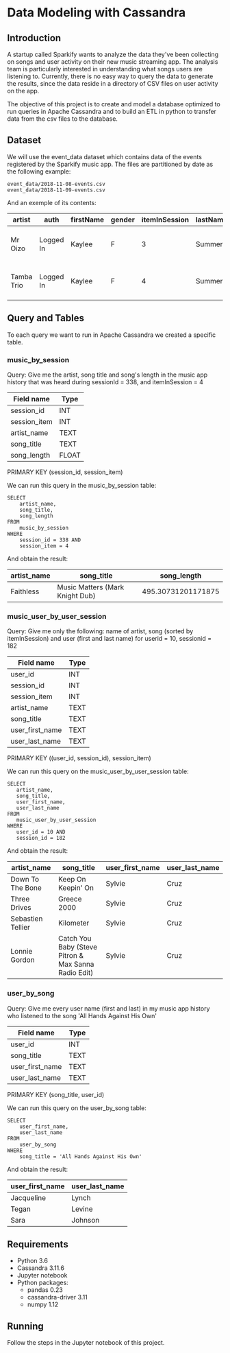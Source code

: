 # Data Modeling with Cassandra

## Introduction

A startup called Sparkify wants to analyze the data they've been collecting on songs and user activity on their new music streaming app. The analysis team is particularly interested in understanding what songs users are listening to. Currently, there is no easy way to query the data to generate the results, since the data reside in a directory of CSV files on user activity on the app.

The objective of this project is to create and model a database optimized to run queries in Apache Cassandra and to build an ETL in python to transfer data from the csv files to the database.

## Dataset

We will use the event_data dataset which contains data of the events registered by the Sparkify music app. The files are partitioned by date as the following example:

```
event_data/2018-11-08-events.csv
event_data/2018-11-09-events.csv
```

And an exemple of its contents:

|artist|auth|firstName|gender|itemInSession|lastName|length|level|location|method|page|registration|sessionId|song|status|ts|userId|
|---|---|---|---|---|---|---|---|---|---|---|---|---|---|---|---|---|
|Mr Oizo|Logged In|Kaylee|F|3|Summers|144.03873|free|Phoenix-Mesa-Scottsdale, AZ|PUT|NextSong|1.54034E+12|139|Flat 55|200|1.54111E+12|8|
|Tamba Trio|Logged In|Kaylee|F|4|Summers|177.18812|free|Phoenix-Mesa-Scottsdale, AZ|PUT|NextSong|1.54034E+12|139|Quem Quiser Encontrar O Amor|200|1.54111E+12|8|

## Query and Tables

To each query we want to run in Apache Cassandra we created a specific table.

### music_by_session

Query: Give me the artist, song title and song's length in the music app history that was heard during sessionId = 338, and itemInSession = 4

|Field name|Type|
|---|---|
|session_id|INT|
|session_item|INT|
|artist_name|TEXT|
|song_title|TEXT|
|song_length|FLOAT|
PRIMARY KEY (session_id, session_item)

We can run this query in the music_by_session table:

```
SELECT
    artist_name,
    song_title,
    song_length
FROM
    music_by_session
WHERE
    session_id = 338 AND
    session_item = 4
```

And obtain the result:

|artist_name|song_title|song_length|
|---|---|---|
|Faithless|Music Matters (Mark Knight Dub)|495.30731201171875|

### music_user_by_user_session

Query: Give me only the following: name of artist, song (sorted by itemInSession) and user (first and last name) for userid = 10, sessionid = 182

|Field name|Type|
|---|---|
|user_id|INT|
|session_id|INT|
|session_item|INT|
|artist_name|TEXT|
|song_title|TEXT|
|user_first_name|TEXT|
|user_last_name|TEXT|
 PRIMARY KEY ((user_id, session_id), session_item)
 
 We can run this query on the music_user_by_user_session table:
 
 ```
 SELECT
    artist_name,
    song_title,
    user_first_name,
    user_last_name
FROM
    music_user_by_user_session
WHERE
    user_id = 10 AND
    session_id = 182
 ```
 
And obtain the result:
 
|artist_name|song_title|user_first_name|user_last_name|
|---|---|---|---|
|Down To The Bone|Keep On Keepin' On|Sylvie |Cruz|
|Three Drives|Greece 2000|Sylvie|Cruz|
|Sebastien Tellier|Kilometer|Sylvie|Cruz|
|Lonnie Gordon|Catch You Baby (Steve Pitron & Max Sanna Radio Edit)|Sylvie|Cruz|

### user_by_song

Query: Give me every user name (first and last) in my music app history who listened to the song 'All Hands Against His Own'

|Field name|Type|
|---|---|
|user_id|INT|
|song_title|TEXT|
|user_first_name|TEXT|
|user_last_name|TEXT|
PRIMARY KEY (song_title, user_id)

We can run this query on the user_by_song table:

```
SELECT
    user_first_name,
    user_last_name
FROM
    user_by_song
WHERE
    song_title = 'All Hands Against His Own'
```

And obtain the result:

|user_first_name|user_last_name|
|---|---|
|Jacqueline|Lynch|
|Tegan|Levine|
|Sara|Johnson|

## Requirements
* Python 3.6
* Cassandra 3.11.6
* Jupyter notebook
* Python packages:
    * pandas 0.23
    * cassandra-driver 3.11
    * numpy 1.12
    
## Running

Follow the steps in the Jupyter notebook of this project.
